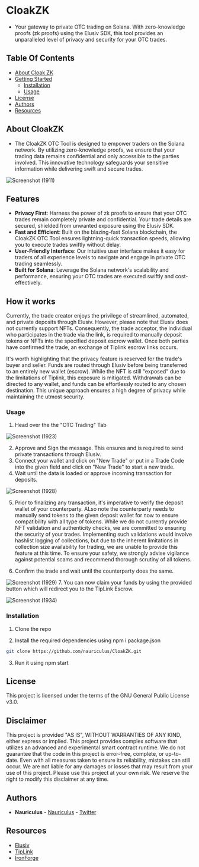 # CloakZK
- Your gateway to private OTC trading on Solana. With zero-knowledge proofs (zk proofs) using the Elusiv SDK, this tool provides an unparalleled level of privacy and security for your OTC trades.
  
## Table Of Contents

* [About Cloak ZK](#about-cloakzk)
* [Getting Started](#getting-started)
  * [Installation](#installation)
  * [Usage](#usage)
* [License](#license)
* [Authors](#authors)
* [Resources](#resources)

## About CloakZK

 - The CloakZK OTC Tool is designed to empower traders on the Solana network. By utilizing zero-knowledge proofs, we ensure that your trading data remains confidential and only accessible to the parties involved. This innovative technology safeguards your sensitive information while delivering swift and secure trades.
   
![Screenshot (1911)](https://github.com/nauriculus/CloakZK/assets/24634581/32e2c0a0-e0ce-401e-99cf-c04d219122b6)

## Features

- **Privacy First**: Harness the power of zk proofs to ensure that your OTC trades remain completely private and confidential. Your trade details are secured, shielded from unwanted exposure using the Elusiv SDK.
- **Fast and Efficient**: Built on the blazing-fast Solana blockchain, the CloakZK OTC Tool ensures lightning-quick transaction speeds, allowing you to execute trades swiftly without delay.
- **User-Friendly Interface**: Our intuitive user interface makes it easy for traders of all experience levels to navigate and engage in private OTC trading seamlessly.
- **Built for Solana**: Leverage the Solana network's scalability and performance, ensuring your OTC trades are executed swiftly and cost-effectively.

## How it works
Currently, the trade creator enjoys the privilege of streamlined, automated, and private deposits through Elusiv. However, please note that Elusiv does not currently support NFTs. Consequently, the trade acceptor, the individual who participates in the trade via the link, is required to manually deposit tokens or NFTs into the specified deposit escrow wallet. Once both parties have confirmed the trade, an exchange of Tiplink escrow links occurs.

It's worth highlighting that the privacy feature is reserved for the trade's buyer and seller. Funds are routed through Elusiv before being transferred to an entirely new wallet (escrow). While the NFT is still "exposed" due to the limitations of Tiplink, this exposure is mitigated. Withdrawals can be directed to any wallet, and funds can be effortlessly routed to any chosen destination. This unique approach ensures a high degree of privacy while maintaining the utmost security.

### Usage

1. Head over the the "OTC Trading" Tab
   
![Screenshot (1923)](https://github.com/nauriculus/CloakZK/assets/24634581/1825590a-fc79-4809-8a17-fbddced7a0f3)

2. Approve and Sign the message. This ensures and is required to send private transactions through Elusiv.
3. Connect your wallet and click on "New Trade" or put in a Trade Code into the given field and click on "New Trade" to start a new trade.
4. Wait until the data is loaded or approve incoming transaction for deposits.
   
![Screenshot (1928)](https://github.com/nauriculus/CloakZK/assets/24634581/8a7a33e1-f234-492b-bd24-1fadd9f6904f)

5. Prior to finalizing any transaction, it's imperative to verify the deposit wallet of your counterparty. ALso note the counterparty needs to manually send tokens to the given deposit wallet for now to ensure compatibility with all type of tokens. While we do not currently provide NFT validation and authenticity checks, we are committed to ensuring the security of your trades. Implementing such validations would involve hashlist logging of collections, but due to the inherent limitations in collection size availability for trading, we are unable to provide this feature at this time. To ensure your safety, we strongly advise vigilance against potential scams and recommend thorough scrutiny of all tokens.

6. Confirm the trade and wait until the counterparty does the same.

![Screenshot (1929)](https://github.com/nauriculus/CloakZK/assets/24634581/e9c0cad2-9eee-42c7-a5ee-323c5d093db5)
7. You can now claim your funds by using the provided button which will redirect you to the TipLink Escrow.

![Screenshot (1934)](https://github.com/nauriculus/CloakZK/assets/24634581/2ad46a0e-0947-428c-9321-8a61708b9809)


### Installation

1. Clone the repo

2. Install the required dependencies using npm i package.json

```sh
git clone https://github.com/nauriculus/CloakZK.git
```

3. Run it using npm start

## License
This project is licensed under the terms of the GNU General Public License v3.0.

## Disclaimer
This project is provided "AS IS", WITHOUT WARRANTIES OF ANY KIND, either express or implied. This project provides complex software that utilizes an advanced and experimental smart contract runtime.
We do not guarantee that the code in this project is error-free, complete, or up-to-date. Even with all measures taken to ensure its reliability, mistakes can still occur. We are not liable for any damages or losses that may result from your use of this project. Please use this project at your own risk.
We reserve the right to modify this disclaimer at any time.

## Authors
* **Nauriculus**  - [Nauriculus](https://github.com/Nauriculus/) - [Twitter](https://twitter.com/Nauriculus)

## Resources
* [Elusiv](https://elusiv.io/)
* [TipLink](https://tiplink.io)
* [IronForge](https://www.ironforge.cloud)
